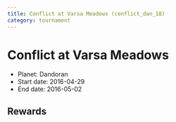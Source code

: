 ```yaml
---
title: Conflict at Varsa Meadows (conflict_dan_18)
category: tournament
---
```

# Conflict at Varsa Meadows

  * Planet: Dandoran
  * Start date: 2016-04-29
  * End date: 2016-05-02

## Rewards

